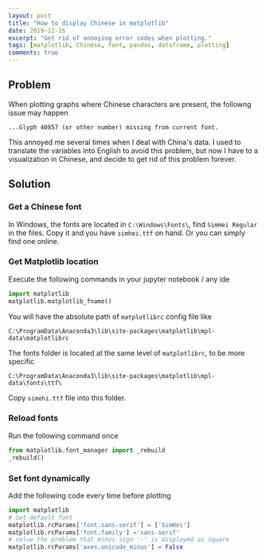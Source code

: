 ```yaml
---
layout: post
title: "How to display Chinese in matplotlib"
date: 2019-12-16
excerpt: "Get rid of annoying error codes when plotting."
tags: [matplotlib, Chinese, font, pandas, dataframe, plotting]
comments: true
---
```


## Problem

When plotting graphs where Chinese characters are present, the followng issue may happen

`...Glyph 40857 (or other number) missing from current font.`

This annoyed me several times when I deal with China's data. I used to translate the variables into English to avoid this problem, but now I have to a visualization in Chinese, and decide to get rid of this problem forever.

## Solution

### Get a Chinese font

In Windows, the fonts are located in `C:\Windows\Fonts\`, find `SimHei Regular` in the files. Copy it and you have `simhei.ttf` on hand. Or you can simply find one online. 

### Get Matplotlib location

Execute the following commands in your jupyter notebook / any ide

```python
import matplotlib
matplotlib.matplotlib_fname()
```

You will have the absolute path of `matplotlibrc` config file like

```shell
C:\ProgramData\Anaconda3\lib\site-packages\matplotlib\mpl-data\matplotlibrc

```

The fonts folder is located at the same level of `matplotlibrc`, to be more specific

```shell
C:\ProgramData\Anaconda3\lib\site-packages\matplotlib\mpl-data\fonts\ttf\
```

Copy `simehi.ttf` file into this folder.

### Reload fonts

Run the following command once

```python
from matplotlib.font_manager import _rebuild
_rebuild()
```

### Set font dynamically

Add the following code every time before plotting

```python
import matplotlib
# Set default font
matplotlib.rcParams['font.sans-serif'] = ['SimHei'] 
matplotlib.rcParams['font.family'] ='sans-serif'
# solve the problem that minus sign '-' is displayed as square
matplotlib.rcParams['axes.unicode_minus'] = False 
```
